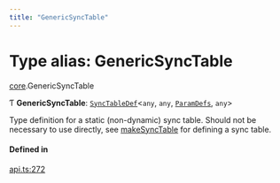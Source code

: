 ```yaml
---
title: "GenericSyncTable"
---
```

# Type alias: GenericSyncTable

[core](../modules/core.md).GenericSyncTable

Ƭ **GenericSyncTable**: [`SyncTableDef`](../interfaces/core.SyncTableDef.md)<`any`, `any`, [`ParamDefs`](core.ParamDefs.md), `any`\>

Type definition for a static (non-dynamic) sync table.
Should not be necessary to use directly, see [makeSyncTable](../functions/core.makeSyncTable.md)
for defining a sync table.

#### Defined in

[api.ts:272](https://github.com/coda/packs-sdk/blob/main/api.ts#L272)
